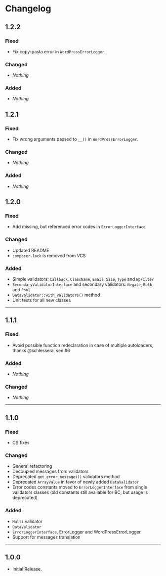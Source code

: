 # Changelog

## 1.2.2

### Fixed

* Fix copy-pasta error in `WordPressErrorLogger`.

### Changed

* _Nothing_

### Added

* _Nothing_

## 1.2.1

### Fixed

* Fix wrong arguments passed to `__()` in `WordPressErrorLogger`. 

### Changed

* _Nothing_

### Added

* _Nothing_

## 1.2.0

### Fixed

* Add missing, but referenced error codes in `ErrorLoggerInterface` 

### Changed

* Updated README
* `composer.lock` is removed from VCS

### Added

* Simple validators: `Callback`, `ClassName`, `Email`, `Size`, `Type` and `WpFilter`
* `SecondaryValidatorInterface` and secondary validators: `Negate`, `Bulk` and `Pool`
* `DataValidator::with_validators()` method
* Unit tests for all new classes

-----


## 1.1.1

### Fixed

* Avoid possible function redeclaration in case of multiple autoloaders, thanks @schlessera, see #6

### Added

* _Nothing_

### Changed

* _Nothing_

-----


## 1.1.0

### Fixed

* CS fixes

### Changed

* General refactoring
* Decoupled messages from validators
* Deprecated `get_error_messages()` validators method
* Deprecated `ArrayValue` in favor of newly added `DataValidator`
* Error codes constants moved to `ErrorLoggerInterface` from single validators classes (old constants still available for BC, but usage is deprecated)

### Added

* `Multi` validator
* `DataValidator`
* `ErrorLoggerInterface`, ErrorLogger and WordPressErrorLogger
* Support for messages translation

-----

## 1.0.0

* Initial Release.
